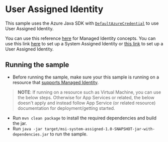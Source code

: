 # User Assigned Identity

This sample uses the Azure Java SDK with [`DefaultAzureCredential`](https://docs.microsoft.com/en-us/azure/developer/java/sdk/identity-azure-hosted-auth#default-azure-credential) to use User Assigned Identity.

You can use this reference [here](https://docs.microsoft.com/en-us/java/api/overview/azure/identity-readme?view=azure-java-stable#authenticating-in-azure-with-managed-identity) for Managed Identity concepts. You can use this link [here](https://docs.microsoft.com/en-us/azure/app-service/overview-managed-identity?tabs=portal%2Cdotnet#add-a-system-assigned-identity) to set up a System Assigned Identity or [this link](https://docs.microsoft.com/en-us/azure/app-service/overview-managed-identity?tabs=portal%2Cdotnet#add-a-user-assigned-identity) to set up a User Assigned Identity.

## Running the sample
- Before running the sample, make sure your this sample is running on a resource that [supports Managed Identity](https://docs.microsoft.com/en-us/java/api/overview/azure/identity-readme?view=azure-java-stable#managed-identity-support).

> **NOTE**: If running on a resource such as Virtual Machine, you can use the below steps. Otherwise for App Services or related, the below doesn't apply and instead follow App Service (or related resource) documentation for deployment/getting started.
- Run `mvn clean package` to install the required dependencies and build the jar. 
- Run `java -jar target/msi-system-assigned-1.0-SNAPSHOT-jar-with-dependencies.jar` to run the sample.